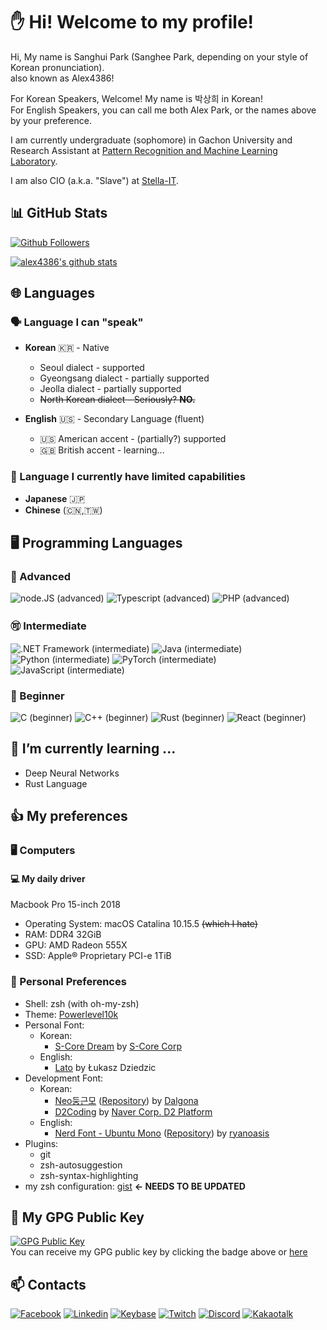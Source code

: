 # ✋ Hi! Welcome to my profile!
Hi, My name is Sanghui Park (Sanghee Park, depending on your style of Korean pronunciation).  
also known as Alex4386!  

For Korean Speakers, Welcome! My name is 박상희 in Korean!  
For English Speakers, you can call me both Alex Park, or the names above by your preference.  
  
I am currently undergraduate (sophomore) in Gachon University and  
Research Assistant at [Pattern Recognition and Machine Learning Laboratory](http://pr.gachon.ac.kr).  

I am also CIO (a.k.a. "Slave") at [Stella-IT](https://github.com/Stella-IT).  

## 📊 GitHub Stats
[![Github Followers](https://img.shields.io/github/followers/alex4386?color=darkgreen&label=Github%20Followers&style=for-the-badge)](https://github.com/alex4386?tab=followers) 

[![alex4386's github stats](https://github-readme-stats.vercel.app/api?username=alex4386&show_icons=true&hide_border=true)](https://github.com/alex4386)

## 🌐 Languages
### 🗣️ Language I can "speak"
* **Korean** 🇰🇷 - Native
  * Seoul dialect - supported
  * Gyeongsang dialect - partially supported
  * Jeolla dialect - partially supported
  * ~~North Korean dialect - Seriously? **NO.**~~
  
* **English** 🇺🇸 - Secondary Language (fluent)
  * 🇺🇸 American accent - (partially?) supported
  * 🇬🇧 British accent - learning...

### 🤦 Language I currently have limited capabilities
* **Japanese** 🇯🇵
* **Chinese** (🇨🇳,🇹🇼) 

## 🖥️ Programming Languages
### 🥇 Advanced
![node.JS (advanced)](https://img.shields.io/badge/Node.JS-advanced-blue?style=for-the-badge&logo=node.js)
![Typescript (advanced)](https://img.shields.io/badge/Typescript-advanced-blue?style=for-the-badge&logo=typescript)
![PHP (advanced)](https://img.shields.io/badge/PHP-advanced-blue?style=for-the-badge&logo=php)

### 🉑 Intermediate
![.NET Framework (intermediate)](https://img.shields.io/badge/.NET%20Framework-intermediate-orange?style=for-the-badge&logo=.Net)
![Java (intermediate)](https://img.shields.io/badge/Java-intermediate-orange?style=for-the-badge&logo=java)
![Python (intermediate)](https://img.shields.io/badge/Python-intermediate-orange?style=for-the-badge&logo=python)
![PyTorch (intermediate)](https://img.shields.io/badge/PyTorch-intermediate-orange?style=for-the-badge&logo=pytorch)
![JavaScript (intermediate)](https://img.shields.io/badge/Javascript-intermediate-orange?style=for-the-badge&logo=javascript)

### 🔰 Beginner
![C (beginner)](https://img.shields.io/badge/C-beginner-darkgreen?style=for-the-badge&logo=c)
![C++ (beginner)](https://img.shields.io/badge/C%2B%2B-beginner-darkgreen?style=for-the-badge&logo=c%2B%2B)
![Rust (beginner)](https://img.shields.io/badge/Rust-beginner-darkgreen?style=for-the-badge&logo=rust)
![React (beginner)](https://img.shields.io/badge/React-beginner-darkgreen?style=for-the-badge&logo=react)  

## 🌱 I’m currently learning ...
- Deep Neural Networks
- Rust Language

## 👍 My preferences
### 🖥️ Computers
#### 💻 My daily driver
Macbook Pro 15-inch 2018
* Operating System: macOS Catalina 10.15.5 ~~(which I hate)~~
* RAM: DDR4 32GiB
* GPU: AMD Radeon 555X
* SSD: Apple® Proprietary PCI-e 1TiB

### 🔧 Personal Preferences
* Shell: zsh (with oh-my-zsh)
* Theme: [Powerlevel10k](https://github.com/romkatv/powerlevel10k)
* Personal Font:
  * Korean:
    * [S-Core Dream](http://www.s-core.co.kr/who-we-are/font/) by [S-Core Corp](https://s-core.co.kr)
  * English:
    * [Lato](https://fonts.google.com/specimen/Lato) by Łukasz Dziedzic
* Development Font:
  * Korean: 
    * [Neo둥근모](https://dalgona.github.io/neodgm/) ([Repository](https://github.com/Dalgona/neodgm)) by [Dalgona](https://github.com/Dalgona/neodgm)
    * [D2Coding](https://github.com/naver/d2codingfont) by [Naver Corp. D2 Platform](https://github.com/naver)
  * English:
    * [Nerd Font - Ubuntu Mono](https://github.com/ryanoasis/nerd-fonts/releases/latest) ([Repository](https://github.com/ryanoasis/nerd-fonts)) by [ryanoasis](https://github.com/ryanoasis)
* Plugins:
  * git
  * zsh-autosuggestion
  * zsh-syntax-highlighting
* my zsh configuration: [gist](https://gist.github.com/Alex4386/7818ecbbf701c36052d77477d0ee7443) **<- NEEDS TO BE UPDATED**

## 🤫 My GPG Public Key
[![GPG Public Key](https://img.shields.io/badge/GPG%20Fingerprint-A7C7BF416AE3B5A60BF8CB8B647C79F2A2F47CD1-purple?style=for-the-badge)](https://cdn.alex4386.me/gpg/alex4386.pub.gpg)  
You can receive my GPG public key by clicking the badge above or [here](https://cdn.alex4386.me/gpg/alex4386.pub.gpg)  

## 📫 Contacts
[![Facebook](https://img.shields.io/badge/Facebook-Sanghui%20Park-004386?style=for-the-badge&logo=facebook)](https://www.facebook.com/psh010209/)
[![Linkedin](https://img.shields.io/badge/Linkedin-Sanghui%20Park-004386?style=for-the-badge&logo=linkedin)](https://www.linkedin.com/in/alex4386/)
[![Keybase](https://img.shields.io/badge/Keybase-alex4386-004386?style=for-the-badge&logo=keybase)](https://keybase.io/alex4386)
[![Twitch](https://img.shields.io/badge/Twitch-alex4386-004386?style=for-the-badge&logo=twitch)](https://www.twitch.tv/alex4386)
[![Discord](https://img.shields.io/badge/Discord-join!-004386?style=for-the-badge&logo=discord)](https://discord.com/invite/xpbMQPa)
[![Kakaotalk](https://img.shields.io/badge/Kakaotalk-alex4386-004386?style=for-the-badge&logo=kakaotalk)](https://open.kakao.com/me/Alex4386)

<!--
**Alex4386/Alex4386** is a ✨ _special_ ✨ repository because its `README.md` (this file) appears on your GitHub profile.

Here are some ideas to get you started:

- 🔭 I’m currently working on ...
- 🌱 I’m currently learning ...
- 👯 I’m looking to collaborate on ...
- 🤔 I’m looking for help with ...
- 💬 Ask me about ...
- 📫 How to reach me: ...
- 😄 Pronouns: ...
- ⚡ Fun fact: ...
-->
